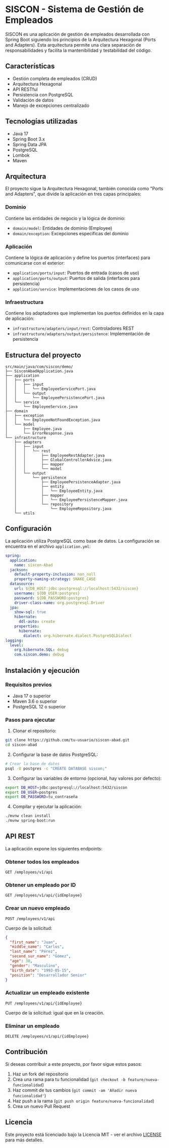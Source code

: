 # SISCON - Sistema de Gestión de Empleados

SISCON es una aplicación de gestión de empleados desarrollada con Spring Boot siguiendo los principios de la Arquitectura Hexagonal (Ports and Adapters). Esta arquitectura permite una clara separación de responsabilidades y facilita la mantenibilidad y testabilidad del código.

## Características

- Gestión completa de empleados (CRUD)
- Arquitectura Hexagonal
- API RESTful
- Persistencia con PostgreSQL
- Validación de datos
- Manejo de excepciones centralizado

## Tecnologías utilizadas

- Java 17
- Spring Boot 3.x
- Spring Data JPA
- PostgreSQL
- Lombok
- Maven

## Arquitectura

El proyecto sigue la Arquitectura Hexagonal, también conocida como "Ports and Adapters", que divide la aplicación en tres capas principales:

### Dominio

Contiene las entidades de negocio y la lógica de dominio:

- `domain/model`: Entidades de dominio (Employee)
- `domain/exception`: Excepciones específicas del dominio

### Aplicación

Contiene la lógica de aplicación y define los puertos (interfaces) para comunicarse con el exterior:

- `application/ports/input`: Puertos de entrada (casos de uso)
- `application/ports/output`: Puertos de salida (interfaces para persistencia)
- `application/service`: Implementaciones de los casos de uso

### Infraestructura

Contiene los adaptadores que implementan los puertos definidos en la capa de aplicación:

- `infrastructure/adapters/input/rest`: Controladores REST
- `infrastructure/adapters/output/persistence`: Implementación de persistencia

## Estructura del proyecto

```
src/main/java/com/siscon/demo/
├── SisconAbadApplication.java
├── application
│   ├── ports
│   │   ├── input
│   │   │   └── EmployeeServicePort.java
│   │   └── output
│   │       └── EmployeePersistencePort.java
│   └── service
│       └── EmployeeService.java
├── domain
│   ├── exception
│   │   └── EmployeeNotFoundException.java
│   └── model
│       ├── Employee.java
│       └── ErrorResponse.java
└── infrastructure
    ├── adapters
    │   ├── input
    │   │   └── rest
    │   │       ├── EmployeeRestAdapter.java
    │   │       ├── GlobalControllerAdvice.java
    │   │       ├── mapper
    │   │       └── model
    │   └── output
    │       └── persistence
    │           ├── EmployeePersistenceAdapter.java
    │           ├── entity
    │           │   └── EmployeeEntity.java
    │           ├── mapper
    │           │   └── EmployeePersistenceMapper.java
    │           └── repository
    │               └── EmployeeRepository.java
    └── utils
```

## Configuración

La aplicación utiliza PostgreSQL como base de datos. La configuración se encuentra en el archivo `application.yml`:

```yaml
spring:
  application:
    name: siscon-Abad
  jackson:
    default-property-inclusion: non_null
    property-naming-strategy: SNAKE_CASE
  datasource:
    url: ${DB_HOST:jdbc:postgresql://localhost:5432/siscon}
    username: ${DB_USER:postgres}
    password: ${DB_PASSWORD:postgres}
    driver-class-name: org.postgresql.Driver
  jpa:
    show-sql: true
    hibernate:
      ddl-auto: create
    properties:
      hibernate:
        dialect: org.hibernate.dialect.PostgreSQLDialect
logging:
  level:
    org.hibernate.SQL: debug
    com.siscon.demo: debug
```

## Instalación y ejecución

### Requisitos previos

- Java 17 o superior
- Maven 3.6 o superior
- PostgreSQL 12 o superior

### Pasos para ejecutar

1. Clonar el repositorio:

```bash
git clone https://github.com/tu-usuario/siscon-abad.git
cd siscon-abad
```

2. Configurar la base de datos PostgreSQL:

```bash
# Crear la base de datos
psql -U postgres -c "CREATE DATABASE siscon;"
```

3. Configurar las variables de entorno (opcional, hay valores por defecto):

```bash
export DB_HOST=jdbc:postgresql://localhost:5432/siscon
export DB_USER=postgres
export DB_PASSWORD=tu_contraseña
```

4. Compilar y ejecutar la aplicación:

```bash
./mvnw clean install
./mvnw spring-boot:run
```

## API REST

La aplicación expone los siguientes endpoints:

### Obtener todos los empleados

```
GET /employees/v1/api
```

### Obtener un empleado por ID

```
GET /employees/v1/api/{idEmployee}
```

### Crear un nuevo empleado

```
POST /employees/v1/api
```

Cuerpo de la solicitud:

```json
{
  "first_name": "Juan",
  "middle_name": "Carlos",
  "last_name": "Pérez",
  "second_sur_name": "Gómez",
  "age": 30,
  "gender": "Masculino",
  "birth_date": "1993-05-15",
  "position": "Desarrollador Senior"
}
```

### Actualizar un empleado existente

```
PUT /employees/v1/api/{idEmployee}
```

Cuerpo de la solicitud: igual que en la creación.

### Eliminar un empleado

```
DELETE /employees/v1/api/{idEmployee}
```

## Contribución

Si deseas contribuir a este proyecto, por favor sigue estos pasos:

1. Haz un fork del repositorio
2. Crea una rama para tu funcionalidad (`git checkout -b feature/nueva-funcionalidad`)
3. Haz commit de tus cambios (`git commit -am 'Añadir nueva funcionalidad'`)
4. Haz push a la rama (`git push origin feature/nueva-funcionalidad`)
5. Crea un nuevo Pull Request

## Licencia

Este proyecto está licenciado bajo la Licencia MIT - ver el archivo [LICENSE](LICENSE) para más detalles.